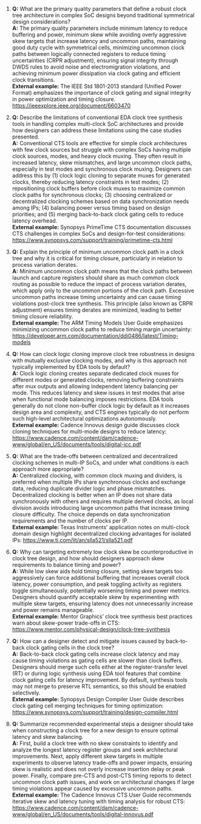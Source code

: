 1. **Q:** What are the primary quality parameters that define a robust clock tree architecture in complex SoC designs beyond traditional symmetrical design considerations?  
   **A:** The primary quality parameters include minimum latency to reduce buffering and power, minimum skew while avoiding overly aggressive skew targets that increase latency and uncommon paths, maintaining good duty cycle with symmetrical cells, minimizing uncommon clock paths between logically connected registers to reduce timing uncertainties (CRPR adjustment), ensuring signal integrity through DWDS rules to avoid noise and electromigration violations, and achieving minimum power dissipation via clock gating and efficient clock transitions.  
   **External example:** The IEEE Std 1801-2013 standard (Unified Power Format) emphasizes the importance of clock gating and signal integrity in power optimization and timing closure. https://ieeexplore.ieee.org/document/6603470  

2. **Q:** Describe the limitations of conventional EDA clock tree synthesis tools in handling complex multi-clock SoC architectures and provide how designers can address these limitations using the case studies presented.  
   **A:** Conventional CTS tools are effective for simple clock architectures with few clock sources but struggle with complex SoCs having multiple clock sources, modes, and heavy clock muxing. They often result in increased latency, skew mismatches, and large uncommon clock paths, especially in test modes and synchronous clock muxing. Designers can address this by (1) clock logic cloning to separate muxes for generated clocks, thereby reducing latency constraints in test modes; (2) repositioning clock buffers before clock muxes to maximize common clock paths for synchronous clocks; (3) choosing centralized or decentralized clocking schemes based on data synchronization needs among IPs; (4) balancing power versus timing based on design priorities; and (5) merging back-to-back clock gating cells to reduce latency overhead.  
   **External example:** Synopsys PrimeTime CTS documentation discusses CTS challenges in complex SoCs and design-for-test considerations: https://www.synopsys.com/support/training/primetime-cts.html  

3. **Q:** Explain the principle of minimum uncommon clock path in a clock tree and why it is critical for timing closure, particularly in relation to process variation derates.  
   **A:** Minimum uncommon clock path means that the clock paths between launch and capture registers should share as much common clock routing as possible to reduce the impact of process variation derates, which apply only to the uncommon portions of the clock path. Excessive uncommon paths increase timing uncertainty and can cause timing violations post-clock tree synthesis. This principle (also known as CRPR adjustment) ensures timing derates are minimized, leading to better timing closure reliability.  
   **External example:** The ARM Timing Models User Guide emphasizes minimizing uncommon clock paths to reduce timing margin uncertainty: https://developer.arm.com/documentation/ddi0486/latest/Timing-models  

4. **Q:** How can clock logic cloning improve clock tree robustness in designs with mutually exclusive clocking modes, and why is this approach not typically implemented by EDA tools by default?  
   **A:** Clock logic cloning creates separate dedicated clock muxes for different modes or generated clocks, removing buffering constraints after mux outputs and allowing independent latency balancing per mode. This reduces latency and skew issues in test modes that arise when functional mode balancing imposes restrictions. EDA tools generally do not clone non-buffer clock logic by default as it increases design area and complexity, and CTS engines typically do not perform such high-level architectural optimizations autonomously.  
   **External example:** Cadence Innovus design guide discusses clock cloning techniques for multi-mode designs to reduce latency: https://www.cadence.com/content/dam/cadence-www/global/en_US/documents/tools/digital-icc.pdf  

5. **Q:** What are the trade-offs between centralized and decentralized clocking schemes in multi-IP SoCs, and under what conditions is each approach more appropriate?  
   **A:** Centralized clocking, with common clock muxing and dividers, is preferred when multiple IPs share synchronous clocks and exchange data, reducing duplicate divider logic and phase mismatches. Decentralized clocking is better when an IP does not share data synchronously with others and requires multiple derived clocks, as local division avoids introducing large uncommon paths that increase timing closure difficulty. The choice depends on data synchronization requirements and the number of clocks per IP.  
   **External example:** Texas Instruments’ application notes on multi-clock domain design highlight decentralized clocking advantages for isolated IPs: https://www.ti.com/lit/an/slla521/slla521.pdf  

6. **Q:** Why can targeting extremely low clock skew be counterproductive in clock tree design, and how should designers approach skew requirements to balance timing and power?  
   **A:** While low skew aids hold timing closure, setting skew targets too aggressively can force additional buffering that increases overall clock latency, power consumption, and peak toggling activity as registers toggle simultaneously, potentially worsening timing and power metrics. Designers should quantify acceptable skew by experimenting with multiple skew targets, ensuring latency does not unnecessarily increase and power remains manageable.  
   **External example:** Mentor Graphics’ clock tree synthesis best practices warn about skew-power trade-offs in CTS: https://www.mentor.com/physical-design/clock-tree-synthesis  

7. **Q:** How can a designer detect and mitigate issues caused by back-to-back clock gating cells in the clock tree?  
   **A:** Back-to-back clock gating cells increase clock latency and may cause timing violations as gating cells are slower than clock buffers. Designers should merge such cells either at the register-transfer level (RT) or during logic synthesis using EDA tool features that combine clock gating cells for latency improvement. By default, synthesis tools may not merge to preserve RTL semantics, so this should be enabled selectively.  
   **External example:** Synopsys Design Compiler User Guide describes clock gating cell merging techniques for timing optimization: https://www.synopsys.com/support/training/design-compiler.html  

8. **Q:** Summarize recommended experimental steps a designer should take when constructing a clock tree for a new design to ensure optimal latency and skew balancing.  
   **A:** First, build a clock tree with no skew constraints to identify and analyze the longest latency register groups and seek architectural improvements. Next, apply different skew targets in multiple experiments to observe latency trade-offs and power impacts, ensuring skew is realistic and does not overly increase insertion delay or peak power. Finally, compare pre-CTS and post-CTS timing reports to detect uncommon clock path issues, and work on architectural changes if large timing violations appear caused by excessive uncommon paths.  
   **External example:** The Cadence Innovus CTS User Guide recommends iterative skew and latency tuning with timing analysis for robust CTS: https://www.cadence.com/content/dam/cadence-www/global/en_US/documents/tools/digital-innovus.pdf
